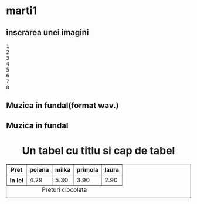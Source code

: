 marti1
======
<html>
<head>
<title>capitolul 1</title>
</head>
<h2>inserarea unei imagini</h2>
<body background="C:\Documents and Settings\Naty\Desktop\poze name=2014219_200756">
<pre>
1
2
3
4
5
6
7
8
</pre>
<h2>Muzica in fundal(format wav.) </h2>
<BGSOUND SRC="vinnie_01/ready.wav">
<H2>Muzica in fundal

<title>Tabel_ex10</title>
<h1 align="center">Un tabel cu titlu si cap de tabel</h1> 
<table border><caption align="bottom">Preturi ciocolata
<tr><th>Pret</th><th>poiana</th><th>milka</th><th>primola</th><th>laura</th></tr>
<tr><th>In  lei</th><td>4.29</td><td>5.30</td><td>3.90</td><td>2.90</td></tr> 
</table
</head>
</body>
